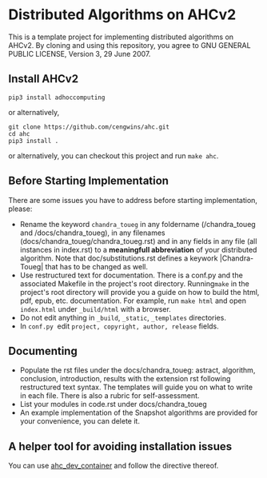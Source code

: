 # Distributed Algorithms on AHCv2

This is a template project for implementing distributed algorithms on AHCv2. By cloning and using this repository, you agree to GNU GENERAL PUBLIC LICENSE, Version 3, 29 June 2007. 

## Install AHCv2

```pip3 install adhoccomputing```

or alternatively,

```
git clone https://github.com/cengwins/ahc.git
cd ahc
pip3 install .
```

or alternatively, you can checkout this project and run `make ahc`.

## Before Starting Implementation

There are some issues you have to address before starting implementation, please:


- Rename the keyword `chandra_toueg` in any foldername (/chandra_toueg and /docs/chandra_toueg), in any filenames (docs/chandra_toueg/chandra_toueg.rst) and in any fields in any file (all instances in index.rst) to a **meaningfull abbreviation** of your distributed algorithm. Note that doc/substitutions.rst defines a keywork |Chandra-Toueg| that has to be changed as well.
- Use restructured text for documentation. There is a conf.py and the associated Makefile in the project's root directory. Running``make`` in the project's root directory will provide you a guide on how to build the html, pdf, epub, etc. documentation. For example, run `make html` and open `index.html`  under `_build/html` with a browser.
- Do not edit anything in `_build`, `_static`, `_templates` directories.  
- In `conf.py`  edit `project, copyright, author, release` fields.

## Documenting

- Populate the rst files under the docs/chandra_toueg: astract, algorithm, conclusion, introduction, results with the extension rst following restructured text syntax. The templates will guide you on what to write in each file. There is also a rubric for self-assessment.
- List your modules in code.rst under docs/chandra_toueg
- An example implementation of the Snapshot algorithms are provided for your convenience, you can delete it.

## A helper tool for avoiding installation issues

You can use [ahc_dev_container](https://github.com/cengwins/ahc_dev_container.git) and follow the directive thereof.

